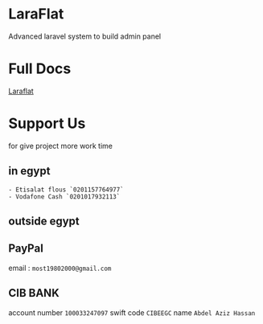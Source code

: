 # LaraFlat
Advanced laravel system to build admin panel



# Full Docs

<a href="http://laraflat.com/"> Laraflat </a>


# Support Us

for give project more work time

## in egypt

    - Etisalat flous `0201157764977`
    - Vodafone Cash `0201017932113`

## outside egypt

## PayPal
email : `most19802000@gmail.com`

## CIB BANK
account number `100033247097` swift code `CIBEEGC` name `Abdel Aziz Hassan`
